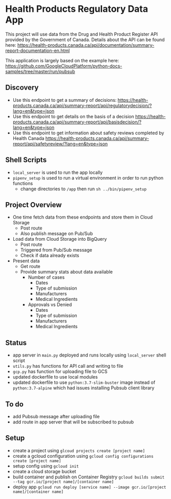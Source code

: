 # Health Products Regulatory Data App

This project will use data from the Drug and Health Product Register API provided by the Government of Canada. Details about the API can be found here: https://health-products.canada.ca/api/documentation/summary-report-documentation-en.html

This application is largely based on the example here: https://github.com/GoogleCloudPlatform/python-docs-samples/tree/master/run/pubsub

## Discovery
- Use this endpoint to get a summary of decisions: https://health-products.canada.ca/api/summary-report/api/regulatorydecision/?lang=en&type=json
- Use this endpoint to get details on the basis of a decision https://health-products.canada.ca/api/summary-report/api/basisdecision/?lang=en&type=json
- Use this endpoint to get information about safety reviews completed by Health Canada https://health-products.canada.ca/api/summary-report/api/safetyreview/?lang=en&type=json

## Shell Scripts
- `local_server` is used to run the app locally
- `pipenv_setup` is used to run a virtual environment in order to run python functions
  - change directories to `/app` then run `sh ../bin/pipenv_setup`

## Project Overview
- One time fetch data from these endpoints and store them in Cloud Storage
  - Post route
  - Also publish message on Pub/Sub
- Load data from Cloud Storage into BigQuery
  - Post route
  - Triggered from Pub/Sub message
  - Check if data already exists
- Present data
  - Get route
  - Provide summary stats about data available
    - Number of cases
      - Dates
      - Type of submission
      - Manufacturers
      - Medical Ingredients
    - Approvals vs Denied
      - Dates
      - Type of submission
      - Manufacturers
      - Medical Ingredients

## Status
- app server in `main.py` deployed and runs locally using `local_server` shell script
- `utils.py` has functions for API call and writing to file
- `gcp.py` has function for uploading file to GCS
- updated dockerfile to use local modules
- updated dockerfile to use `python:3.7-slim-buster` image instead of `python:3.7-alpine` which had issues installing Pubsub client library

## To do
- add Pubsub message after uploading file
- add route in app server that will be subscribed to pubsub

## Setup
- create a project using `glcoud projects create [project name]`
- create a gcloud configuration using `gcloud config configurations create [project name]`
- setup config using `gcloud init`
- create a cloud storage bucket
- build container and publish on Container Registry `gcloud builds submit --tag gcr.io/[project name]/[container name]`
- deploy app `gcloud run deploy [service name] --image gcr.io/[project name]/[container name]`

